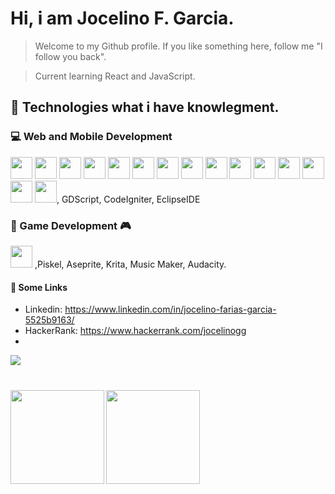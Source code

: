 <h1>Hi, i am Jocelino F. Garcia.</h1>

> Welcome to my Github profile. If you like something here, follow me "I follow you back".

> Current learning React and JavaScript.

## :scroll: Technologies what i have knowlegment.

### :computer: Web and Mobile Development

<img height="35px" width="35px" src="https://cdn.jsdelivr.net/gh/devicons/devicon/icons/python/python-original.svg" /> 
<img height="35px" width="35px" src="https://cdn.jsdelivr.net/gh/devicons/devicon/icons/php/php-original.svg" /> 
<img height="35px" width="35px" src="https://cdn.jsdelivr.net/gh/devicons/devicon/icons/html5/html5-original.svg" />
<img height="35px" width="35px" src="https://cdn.jsdelivr.net/gh/devicons/devicon/icons/css3/css3-original.svg" />
<img height="35px" width="35px" src="https://cdn.jsdelivr.net/gh/devicons/devicon/icons/javascript/javascript-original.svg" />
<img height="35px" width="35px" src="https://cdn.jsdelivr.net/gh/devicons/devicon/icons/c/c-original.svg" />
<img height="35px" width="35px" src="https://cdn.jsdelivr.net/gh/devicons/devicon/icons/bootstrap/bootstrap-plain-wordmark.svg" />
<img height="35px" width="35px" src="https://cdn.jsdelivr.net/gh/devicons/devicon/icons/react/react-original.svg" />
<img height="35px" width="35px" src="https://cdn.jsdelivr.net/gh/devicons/devicon/icons/pycharm/pycharm-original.svg" />
<img height="35px" width="35px" src="https://cdn.jsdelivr.net/gh/devicons/devicon/icons/vscode/vscode-original.svg" />
<img height="35px" width="35px" src="https://cdn.jsdelivr.net/gh/devicons/devicon/icons/jupyter/jupyter-original-wordmark.svg" />
<img height="35px" width="35px" src="https://cdn.jsdelivr.net/gh/devicons/devicon/icons/mysql/mysql-original.svg" />
<img height="35px" width="35px" src="https://cdn.jsdelivr.net/gh/devicons/devicon/icons/postgresql/postgresql-original-wordmark.svg" />
<img height="35px" width="35px" src="https://cdn.jsdelivr.net/gh/devicons/devicon/icons/figma/figma-original.svg" />
<img height="35px" width="35px" src="https://cdn.jsdelivr.net/gh/devicons/devicon/icons/android/android-plain.svg" />, GDScript, CodeIgniter, EclipseIDE

### :space_invader: Game Development :video_game: 
 <img height="35px" width="35px" src="https://cdn.jsdelivr.net/gh/devicons/devicon/icons/godot/godot-original.svg" /> ,Piskel, Aseprite, Krita, Music Maker, Audacity.

#### :busts_in_silhouette: Some Links
 - Linkedin: https://www.linkedin.com/in/jocelino-farias-garcia-5525b9163/
 - HackerRank: https://www.hackerrank.com/jocelinogg
 - 
<img align="left" src="https://visitor-badge.laobi.icu/badge?page_id=jocelinoFG017.jocelinoFG017" />
<br>
<h1 align="center"></h1>
<img  align="left" height="150px" src="https://github-readme-stats.vercel.app/api?username=jocelinoFG017&show_icons=true&theme=merko">
<img  align="center" height="150px" src="https://github-readme-stats.vercel.app/api/top-langs/?username=jocelinoFG017&langs_count=6&layout=compact">

